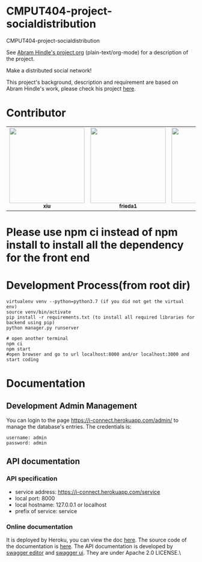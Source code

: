 # CMPUT404-project-socialdistribution

CMPUT404-project-socialdistribution

See [Abram Hindle's project.org](https://github.com/abramhindle/CMPUT404-project-socialdistribution/blob/master/project.org) (plain-text/org-mode) for a description of the project.

Make a distributed social network!

This project's background, description and requirement are based on Abram Hindle's work, please check his project [here](https://github.com/abramhindle/CMPUT404-project-socialdistribution).

# Contributor

<table>
  <tr>
    <td align="center"><a href="https://github.com/xius666"><img src="https://avatars.githubusercontent.com/u/55036290?v=4" width="200px;" alt=""/><br /><sub><b>xiu</b></sub></td>
    <td align="center"><a href="https://github.com/Frieda0315"><img src="https://avatars.githubusercontent.com/u/59812863?v=4" width="200px;" alt=""/><br /><sub><b>frieda1</b></sub></td>
    <td align="center"><a href="https://github.com/ZjTan4"><img src="https://avatars.githubusercontent.com/u/32871093?v=4" width="200px;" alt=""/><br /><sub><b>ztan4</b></sub></td>
    <td align="center"><a href="https://github.com/xichen1"><img src="https://avatars.githubusercontent.com/u/47851834?v=4" width="200px;" alt=""/><br /><sub><b>xichen3</b></sub></td>
    <td align="center"><a href="https://github.com/GevinUA"><img src="https://avatars.githubusercontent.com/u/56742830?v=4" width="200px;" alt=""/><br /><sub><b>bi2</b></sub></td>
  </tr>
</table>

# Please use npm ci instead of npm install to install all the dependency for the front end

# Development Process(from root dir)

```
virtualenv venv --python=python3.7 (if you did not get the virtual env)
source venv/bin/activate
pip install -r requirements.txt (to install all required libraries for backend using pip)
python manager.py runserver

# open another terminal
npm ci
npm start
#open browser and go to url localhost:8000 and/or localhost:3000 and start coding
```

# Documentation

## Development Admin Management

You can login to the page https://i-connect.herokuapp.com/admin/ to manage the database's entries.
The credentials is:

```
username: admin
password: admin
```

## API documentation

### API specification

- service address: https://i-connect.herokuapp.com/service
- local port: 8000
- local hostname: 127.0.0.1 or localhost
- prefix of service: service

### Online documentation

It is deployed by Heroku, you can view the doc [here](https://i-connect-doc.herokuapp.com/docs/). The source code of the documentation is [here](https://github.com/xichen1/i-connect-doc).
The API documentation is developed by [swagger editor](https://editor.swagger.io/) and [swagger ui](https://github.com/swagger-api/swagger-ui). They are under Apache 2.0 LICENSE.\
